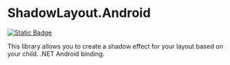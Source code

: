 # ShadowLayout.Android

[![Static Badge](https://img.shields.io/badge/NuGet-v1.0.0-blue)](https://www.nuget.org/packages/ShadowLayout.Android/)

This library allows you to create a shadow effect for your layout based on your child. .NET Android binding.
